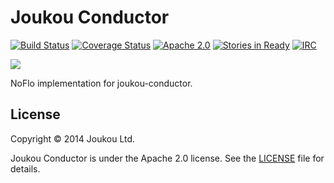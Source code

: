 Joukou Conductor
================
[![Build Status](https://circleci.com/gh/joukou/joukou-conductor-noflo/tree/develop.png?circle-token=008054be871672cdcbe10946266261a040003278)](https://circleci.com/gh/joukou/joukou-conductor-noflo/tree/develop) [![Coverage Status](https://coveralls.io/repos/joukou/joukou-conductor-noflo/badge.png?branch=develop)](https://coveralls.io/r/joukou/joukou-conductor?branch=develop) [![Apache 2.0](http://img.shields.io/badge/License-Apache%202.0-brightgreen.svg)](#license) [![Stories in Ready](https://badge.waffle.io/joukou/joukou-api.png?label=ready&title=Ready)](http://waffle.io/joukou/joukou-api) [![IRC](http://img.shields.io/badge/IRC-%23joukou-blue.svg)](http://webchat.freenode.net/?channels=joukou)

![](http://media.giphy.com/media/wL4X1JKd0pK2Q/giphy.gif)

NoFlo implementation for joukou-conductor.

## License

Copyright &copy; 2014 Joukou Ltd.

Joukou Conductor is under the Apache 2.0 license. See the
[LICENSE](LICENSE) file for details.